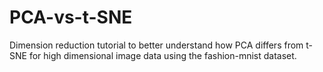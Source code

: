 # PCA-vs-t-SNE
Dimension reduction tutorial to better understand how PCA differs from t-SNE for high dimensional image data using the fashion-mnist dataset.
